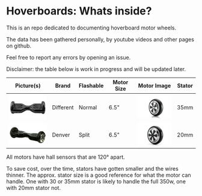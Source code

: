 # Hoverboards: Whats inside?

This is an repo dedicated to documenting hoverboard motor wheels.

The data has been gathered personally, by youtube videos and other pages on github.

Feel free to report any errors by opening an issue.

Disclaimer: the table below is work in progress and will be updated later.

|                Picture(s)<br>                   |   Brand   | Flashable | Motor Size <br>  | Motor Image<br>              | Stator<br> | 
| ----------------------------------------------- | --------- | --------- | ---------------- | ---------------------------- | ------------ |
| <img src="images/hoverboard_1.jpg" width="120"> | Different |  Normal   |        6.5"      | <img src="images/wheel_1.jpeg" width="120"> | 35mm |
| <img src="images/hoverboard_2.jpg" width="120"> |  Denver   |  Split    |        6.5"      | <img src="images/wheel_2.jpeg" width="120"> | 20mm |



All motors have hall sensors that are 120° apart.

To save cost, over the time, stators have gotten smaller and the wires thinner. The approx. stator size is a good reference for what the motor can handle. One with 30 or 35mm stator is likely to handle the full 350w, one with 20mm stator not.
